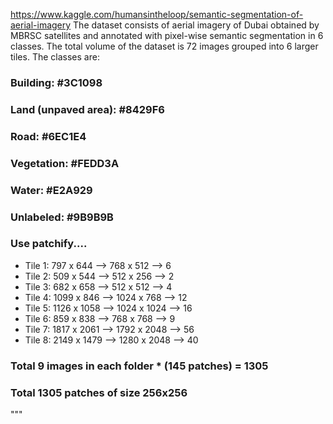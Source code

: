 
https://www.kaggle.com/humansintheloop/semantic-segmentation-of-aerial-imagery
The dataset consists of aerial imagery of Dubai obtained by MBRSC satellites and annotated with pixel-wise semantic segmentation in 6 classes. The total volume of the dataset is 72 images grouped into 6 larger tiles. The classes are:
###  Building: #3C1098
###  Land (unpaved area): #8429F6
###  Road: #6EC1E4
###  Vegetation: #FEDD3A
###  Water: #E2A929
###  Unlabeled: #9B9B9B
###  Use patchify....
* Tile 1: 797 x 644 --> 768 x 512 --> 6
* Tile 2: 509 x 544 --> 512 x 256 --> 2
* Tile 3: 682 x 658 --> 512 x 512  --> 4
* Tile 4: 1099 x 846 --> 1024 x 768 --> 12
* Tile 5: 1126 x 1058 --> 1024 x 1024 --> 16
* Tile 6: 859 x 838 --> 768 x 768 --> 9
* Tile 7: 1817 x 2061 --> 1792 x 2048 --> 56
* Tile 8: 2149 x 1479 --> 1280 x 2048 --> 40
### Total 9 images in each folder * (145 patches) = 1305
### Total 1305 patches of size 256x256
"""
